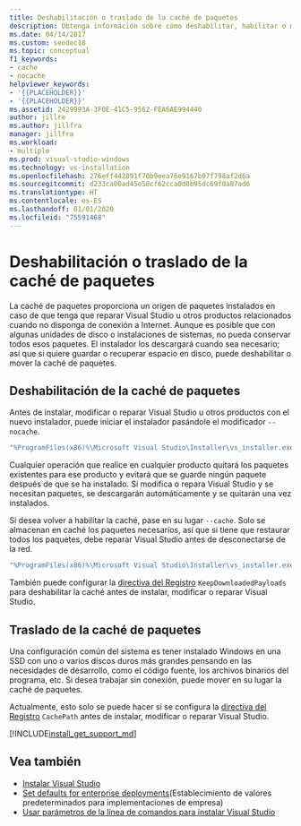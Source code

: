 ```yaml
---
title: Deshabilitación o traslado de la caché de paquetes
description: Obtenga información sobre cómo deshabilitar, habilitar o mover la caché de paquetes para las implementaciones de Visual Studio.
ms.date: 04/14/2017
ms.custom: seodec18
ms.topic: conceptual
f1_keywords:
- cache
- nocache
helpviewer_keywords:
- '{{PLACEHOLDER}}'
- '{{PLACEHOLDER}}'
ms.assetid: 2429993A-3F0E-41C5-9562-FEA6AE994440
author: jillre
ms.author: jillfra
manager: jillfra
ms.workload:
- multiple
ms.prod: visual-studio-windows
ms.technology: vs-installation
ms.openlocfilehash: 276eff442891f70b9eea76e9167b07f798af2d6a
ms.sourcegitcommit: d233ca00ad45e50cf62cca0d0b95dc69f0a87ad6
ms.translationtype: HT
ms.contentlocale: es-ES
ms.lasthandoff: 01/01/2020
ms.locfileid: "75591468"
---
```

# <a name="disable-or-move-the-package-cache"></a>Deshabilitación o traslado de la caché de paquetes

La caché de paquetes proporciona un origen de paquetes instalados en caso de que tenga que reparar Visual Studio u otros productos relacionados cuando no disponga de conexión a Internet. Aunque es posible que con algunas unidades de disco o instalaciones de sistemas, no pueda conservar todos esos paquetes.
El instalador los descargará cuando sea necesario; así que si quiere guardar o recuperar espacio en disco, puede deshabilitar o mover la caché de paquetes.

## <a name="disable-the-package-cache"></a>Deshabilitación de la caché de paquetes

Antes de instalar, modificar o reparar Visual Studio u otros productos con el nuevo instalador, puede iniciar el instalador pasándole el modificador `--nocache`.

```cmd
"%ProgramFiles(x86)%\Microsoft Visual Studio\Installer\vs_installer.exe" --nocache
```

Cualquier operación que realice en cualquier producto quitará los paquetes existentes para ese producto y evitará que se guarde ningún paquete después de que se ha instalado. Si modifica o repara Visual Studio y se necesitan paquetes, se descargarán automáticamente y se quitarán una vez instalados.

Si desea volver a habilitar la caché, pase en su lugar `--cache`. Solo se almacenan en caché los paquetes necesarios, así que si tiene que restaurar todos los paquetes, debe reparar Visual Studio antes de desconectarse de la red.

```cmd
"%ProgramFiles(x86)%\Microsoft Visual Studio\Installer\vs_installer.exe" repair --passive --norestart --cache
```

También puede configurar la [directiva del Registro](set-defaults-for-enterprise-deployments.md) `KeepDownloadedPayloads` para deshabilitar la caché antes de instalar, modificar o reparar Visual Studio.

## <a name="move-the-package-cache"></a>Traslado de la caché de paquetes

Una configuración común del sistema es tener instalado Windows en una SSD con uno o varios discos duros más grandes pensando en las necesidades de desarrollo, como el código fuente, los archivos binarios del programa, etc. Si desea trabajar sin conexión, puede mover en su lugar la caché de paquetes.

Actualmente, esto solo se puede hacer si se configura la [directiva del Registro](set-defaults-for-enterprise-deployments.md) `CachePath` antes de instalar, modificar o reparar Visual Studio.

[!INCLUDE[install_get_support_md](includes/install_get_support_md.md)]

## <a name="see-also"></a>Vea también

* [Instalar Visual Studio](install-visual-studio.md)
* [Set defaults for enterprise deployments](set-defaults-for-enterprise-deployments.md)(Establecimiento de valores predeterminados para implementaciones de empresa)
* [Usar parámetros de la línea de comandos para instalar Visual Studio](use-command-line-parameters-to-install-visual-studio.md)

